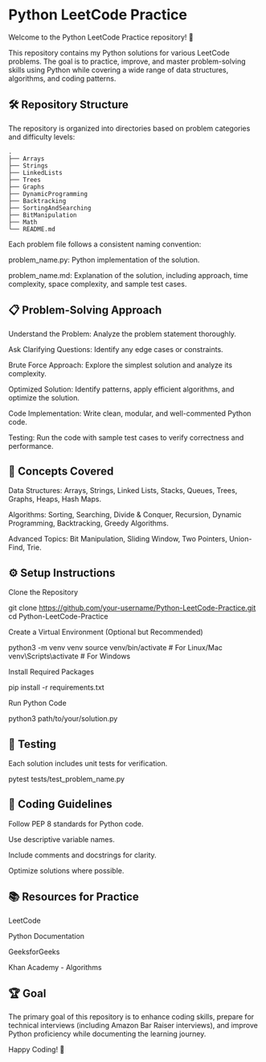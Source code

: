 # Python LeetCode Practice

Welcome to the Python LeetCode Practice repository! 🚀

This repository contains my Python solutions for various LeetCode problems. The goal is to practice, improve, and master problem-solving skills using Python while covering a wide range of data structures, algorithms, and coding patterns.

## 🛠️ Repository Structure

The repository is organized into directories based on problem categories and difficulty levels:

    .
    ├── Arrays
    ├── Strings
    ├── LinkedLists
    ├── Trees
    ├── Graphs
    ├── DynamicProgramming
    ├── Backtracking
    ├── SortingAndSearching
    ├── BitManipulation
    ├── Math
    └── README.md

Each problem file follows a consistent naming convention:

problem_name.py: Python implementation of the solution.

problem_name.md: Explanation of the solution, including approach, time complexity, space complexity, and sample test cases.

## 📋 Problem-Solving Approach

Understand the Problem: Analyze the problem statement thoroughly.

Ask Clarifying Questions: Identify any edge cases or constraints.

Brute Force Approach: Explore the simplest solution and analyze its complexity.

Optimized Solution: Identify patterns, apply efficient algorithms, and optimize the solution.

Code Implementation: Write clean, modular, and well-commented Python code.

Testing: Run the code with sample test cases to verify correctness and performance.

## 🧠 Concepts Covered

Data Structures: Arrays, Strings, Linked Lists, Stacks, Queues, Trees, Graphs, Heaps, Hash Maps.

Algorithms: Sorting, Searching, Divide & Conquer, Recursion, Dynamic Programming, Backtracking, Greedy Algorithms.

Advanced Topics: Bit Manipulation, Sliding Window, Two Pointers, Union-Find, Trie.

## ⚙️ Setup Instructions

Clone the Repository

git clone https://github.com/your-username/Python-LeetCode-Practice.git
cd Python-LeetCode-Practice

Create a Virtual Environment (Optional but Recommended)

python3 -m venv venv
source venv/bin/activate   # For Linux/Mac
venv\Scripts\activate     # For Windows

Install Required Packages

pip install -r requirements.txt

Run Python Code

python3 path/to/your/solution.py

## 🧪 Testing

Each solution includes unit tests for verification.

pytest tests/test_problem_name.py


## 🤖 Coding Guidelines

Follow PEP 8 standards for Python code.

Use descriptive variable names.

Include comments and docstrings for clarity.

Optimize solutions where possible.

## 📚 Resources for Practice

LeetCode

Python Documentation

GeeksforGeeks

Khan Academy - Algorithms

## 🏆 Goal

The primary goal of this repository is to enhance coding skills, prepare for technical interviews (including Amazon Bar Raiser interviews), and improve Python proficiency while documenting the learning journey.

Happy Coding! 🎯


